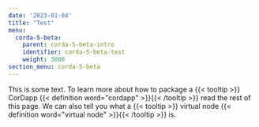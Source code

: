 ```yaml
---
date: '2023-01-04'
title: "Test"
menu:
  corda-5-beta:
    parent: corda-5-beta-intro
    identifier: corda-5-beta-test
    weight: 3000
section_menu: corda-5-beta
---
```


This is some text. To learn more about how to package a {{< tooltip >}} CorDapp {{< definition word="cordapp" >}}{{< /tooltip >}} read the rest of this page. We can also tell you what a {{< tooltip >}} virtual node {{< definition word="virtual node" >}}{{< /tooltip >}} is.
